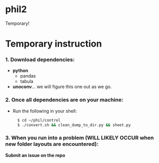 # phil2
Temporary!

# Temporary instruction
### 1. Download dependencies:
- **python**
  - pandas
  - tabula
- **unoconv**... we will figure this one out as we go.

### 2. Once all dependencies are on your machine:
- Run the following in your shell:
  ```zsh
    $ cd ~/phil/control
    $ ./convert.sh && clean_dump_to_dir.py && sheet.py
  ```

### 3. When you run into a problem (WILL LIKELY OCCUR when new folder layouts are encountered):
**Submit an issue on the repo**
